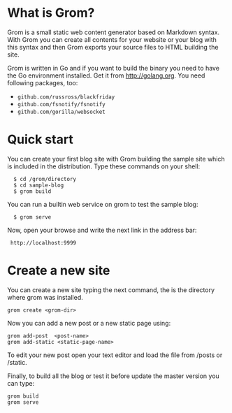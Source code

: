 What is Grom?
=============

Grom is a small static web content generator based on Markdown syntax. With
Grom you can create all contents for your website or your blog with this syntax
and then Grom exports your source files to HTML building the site.

Grom is written in Go and if you want to build the binary you need to
have the Go environment installed. Get it from http://golang.org. You need
following packages, too:

-   `github.com/russross/blackfriday`
-   `github.com/fsnotify/fsnotify`
-   `github.com/gorilla/websocket`

Quick start
===========

You can create your first blog site with Grom building the sample site
which is included in the distribution. Type these commands on your shell:

      $ cd /grom/directory
      $ cd sample-blog
      $ grom build
      
You can run a builtin web service on grom to test the sample blog:

      $ grom serve

Now, open your browse and write the next link in the address bar:

     http://localhost:9999




Create a new site
=================

You can create a new site typing the next command, the <grom-dir> is the directory where grom was installed.

    grom create <grom-dir>

Now you can add a new post or a new static page using: 
    
    grom add-post  <post-name>	   
    grom add-static <static-page-name>	

To edit your new post open your text editor and load the file 
from <site-dir>/posts or <site-dir>/static.

Finally, to build all the blog or test it before update the 
master version you can type:

    grom build
    grom serve



